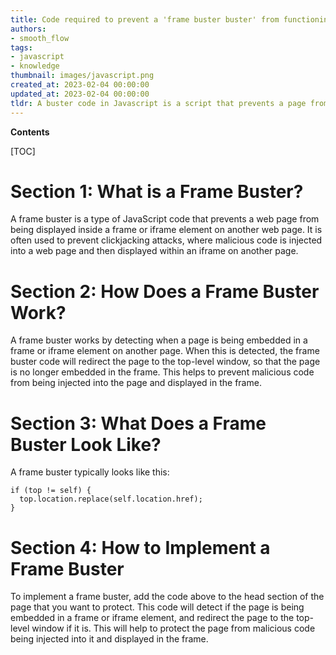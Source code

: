 ```yaml
---
title: Code required to prevent a 'frame buster buster' from functioning
authors:
- smooth_flow
tags:
- javascript
- knowledge
thumbnail: images/javascript.png
created_at: 2023-02-04 00:00:00
updated_at: 2023-02-04 00:00:00
tldr: A buster code in Javascript is a script that prevents a page from being framed or embedded into another page.
---
```


**Contents**

[TOC]

# Section 1: What is a Frame Buster?
A frame buster is a type of JavaScript code that prevents a web page from being displayed inside a frame or iframe element on another web page. It is often used to prevent clickjacking attacks, where malicious code is injected into a web page and then displayed within an iframe on another page.

# Section 2: How Does a Frame Buster Work?
A frame buster works by detecting when a page is being embedded in a frame or iframe element on another page. When this is detected, the frame buster code will redirect the page to the top-level window, so that the page is no longer embedded in the frame. This helps to prevent malicious code from being injected into the page and displayed in the frame.

# Section 3: What Does a Frame Buster Look Like?
A frame buster typically looks like this:

```
if (top != self) {
  top.location.replace(self.location.href);
}
```

# Section 4: How to Implement a Frame Buster
To implement a frame buster, add the code above to the head section of the page that you want to protect. This code will detect if the page is being embedded in a frame or iframe element, and redirect the page to the top-level window if it is. This will help to protect the page from malicious code being injected into it and displayed in the frame.
